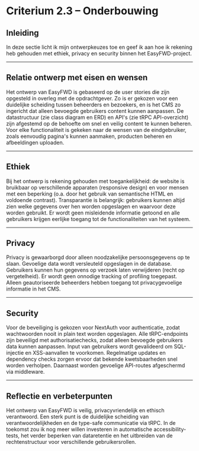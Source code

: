 # Criterium 2.3 – Onderbouwing

## Inleiding
In deze sectie licht ik mijn ontwerpkeuzes toe en geef ik aan hoe ik rekening heb gehouden met ethiek, privacy en security binnen het EasyFWD-project.

---

## Relatie ontwerp met eisen en wensen
Het ontwerp van EasyFWD is gebaseerd op de user stories die zijn opgesteld in overleg met de opdrachtgever. Zo is er gekozen voor een duidelijke scheiding tussen beheerders en bezoekers, en is het CMS zo ingericht dat alleen bevoegde gebruikers content kunnen aanpassen. De datastructuur (zie class diagram en ERD) en API's (zie tRPC API-overzicht) zijn afgestemd op de behoefte om snel en veilig content te kunnen beheren. Voor elke functionaliteit is gekeken naar de wensen van de eindgebruiker, zoals eenvoudig pagina's kunnen aanmaken, producten beheren en afbeeldingen uploaden.

---

## Ethiek
Bij het ontwerp is rekening gehouden met toegankelijkheid: de website is bruikbaar op verschillende apparaten (responsive design) en voor mensen met een beperking (o.a. door het gebruik van semantische HTML en voldoende contrast). Transparantie is belangrijk: gebruikers kunnen altijd zien welke gegevens over hen worden opgeslagen en waarvoor deze worden gebruikt. Er wordt geen misleidende informatie getoond en alle gebruikers krijgen eerlijke toegang tot de functionaliteiten van het systeem.

---

## Privacy
Privacy is gewaarborgd door alleen noodzakelijke persoonsgegevens op te slaan. Gevoelige data wordt versleuteld opgeslagen in de database. Gebruikers kunnen hun gegevens op verzoek laten verwijderen (recht op vergetelheid). Er wordt geen onnodige tracking of profiling toegepast. Alleen geautoriseerde beheerders hebben toegang tot privacygevoelige informatie in het CMS.

---

## Security
Voor de beveiliging is gekozen voor NextAuth voor authenticatie, zodat wachtwoorden nooit in plain text worden opgeslagen. Alle tRPC-endpoints zijn beveiligd met authorisatiechecks, zodat alleen bevoegde gebruikers data kunnen aanpassen. Input van gebruikers wordt gevalideerd om SQL-injectie en XSS-aanvallen te voorkomen. Regelmatige updates en dependency checks zorgen ervoor dat bekende kwetsbaarheden snel worden verholpen. Daarnaast worden gevoelige API-routes afgeschermd via middleware.

---

## Reflectie en verbeterpunten
Het ontwerp van EasyFWD is veilig, privacyvriendelijk en ethisch verantwoord. Een sterk punt is de duidelijke scheiding van verantwoordelijkheden en de type-safe communicatie via tRPC. In de toekomst zou ik nog meer willen investeren in automatische accessibility-tests, het verder beperken van dataretentie en het uitbreiden van de rechtenstructuur voor verschillende gebruikersrollen. 